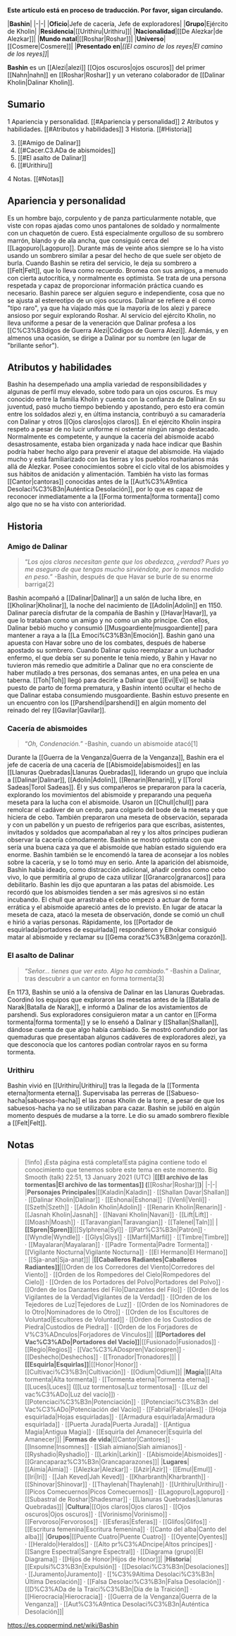 **Este artículo está en proceso de traducción. Por favor, sigan circulando.**


|**Bashin**|
|-|-|
|**Oficio**|Jefe de cacería, Jefe de exploradores|
|**Grupo**|Ejército de Kholin|
|**Residencia**|[[Urithiru\|Urithiru]]|
|**Nacionalidad**|[[De Alezkar\|de Alezkar]]|
|**Mundo natal**|[[Roshar\|Roshar]]|
|**Universo**|[[Cosmere\|Cosmere]]|
|**Presentado en**|*[[El camino de los reyes\|El camino de los reyes]]*|

**Bashin** es un [[Alezi\|alezi]] [[Ojos oscuros\|ojos oscuros]] del primer [[Nahn\|nahn]] en [[Roshar\|Roshar]] y un veterano colaborador de [[Dalinar Kholin\|Dalinar Kholin]].

## Sumario

1 Apariencia y personalidad. [[#Apariencia y personalidad]] 
2 Atributos y habilidades. [[#Atributos y habilidades]] 
3 Historia. [[#Historia]] 

3. [[#Amigo de Dalinar]] 
3. [[#Cacer.C3.ADa de abismoides]] 
3. [[#El asalto de Dalinar]] 
3. [[#Urithiru]] 


4 Notas. [[#Notas]] 


## Apariencia y personalidad
Es un hombre bajo, corpulento y de panza particularmente notable, que viste con ropas ajadas como unos pantalones de soldado y normalmente con un chaquetón de cuero. Está especialmente orgulloso de su sombrero marrón, blando y de ala ancha, que consiguió cerca del [[Lagopuro\|Lagopuro]]. Durante más de veinte años siempre se lo ha visto usando un sombrero similar a pesar del hecho de que suele ser objeto de burla. Cuando Bashin se retira del servicio, le deja su sombrero a [[Felt\|Felt]], que lo lleva como recuerdo.
Bromea con sus amigos, a menudo con cierta autocrítica, y normalmente es optimista. Se trata de una persona respetada y capaz de proporcionar información práctica cuando es necesario. Bashin parece ser alguien seguro e independiente, cosa que no se ajusta al estereotipo de un ojos oscuros. Dalinar se refiere a él como "tipo raro", ya que ha viajado más que la mayoría de los alezi y parece ansioso por seguir explorando Roshar. Al servicio del ejército Kholin, no lleva uniforme a pesar de la veneración que Dalinar profesa a los [[C%C3%B3digos de Guerra Alezi\|Códigos de Guerra Alezi]]. Además, y en almenos una ocasión, se dirige a Dalinar por su nombre (en lugar de "brillante señor").

## Atributos y habilidades
Bashin ha desempeñado una amplia variedad de responsibilidades y algunas de perfil muy elevado, sobre todo para un ojos oscuros. Es muy conocido entre la familia Kholin y cuenta con la confianza de Dalinar. En su juventud, pasó mucho tiempo bebiendo y apostando, pero esto era común entre los soldados alezi y, en última instancia, contribuyó a su camaradería con Dalinar y otros [[Ojos claros\|ojos claros]]. En el ejército Kholin inspira respeto a pesar de no lucir uniforme ni ostentar ningún rango destacado. Normalmente es competente, y aunque la cacería del abismoide acabó desastrosamente, estaba bien organizada y nada hace indicar que Bashin podría haber hecho algo para prevenir el ataque del abismoide.
Ha viajado mucho y está familiarizado con las tierras y los pueblos rosharianos más allá de Alezkar. Posee conocimientos sobre el ciclo vital de los abismoides y sus hábitos de anidación y alimentación. También ha visto las formas [[Cantor\|cantoras]] conocidas antes de la [[Aut%C3%A9ntica Desolaci%C3%B3n\|Auténtica Desolación]], por lo que es capaz de reconocer inmediatamente a la [[Forma tormenta\|forma tormenta]] como algo que no se ha visto con anterioridad.

## Historia
### Amigo de Dalinar
>“*Los ojos claros necesitan gente que los obedezca, ¿verdad? Pues yo me aseguro de que tengas mucho sirviéndote, por lo menos medido en peso.*”
\-Bashin, después de que Havar se burle de su enorme barriga[2]


Bashin acompañó a [[Dalinar\|Dalinar]] a un salón de lucha libre, en [[Kholinar\|Kholinar]], la noche del nacimiento de [[Adolin\|Adolin]] en 1150. Dalinar parecía disfrutar de la compañía de Bashin y [[Havar\|Havar]], ya que lo trataban como un amigo y no como un alto príncipe. Con ellos, Dalinar bebió mucho y consumió [[Musgoardiente\|musgoardiente]] para mantener a raya a la [[La Emoci%C3%B3n\|Emoción]]. Bashin ganó una apuesta con Havar sobre uno de los combates, después de haberse apostado su sombrero.
Cuando Dalinar quiso reemplazar a un luchador enfermo, el que debía ser su ponente le tenía miedo, y Bahin y Havar no tuvieron más remedio que admitirle a Dalinar que no era consciente de haber mutilado a tres personas, dos semanas antes, en una pelea en una taberna. [[Toh\|Toh]] llegó para decirle a Dalinar que [[Evi\|Evi]] se había puesto de parto de forma prematura, y Bashin intentó ocultar el hecho de que Dalinar estaba consumiendo musgoardiente.
Bashin estuvo presente en un encuentro con los [[Parshendi\|parshendi]] en algún momento del reinado del rey [[Gavilar\|Gavilar]].

### Cacería de abismoides
>“*Oh, Condenación.*”
\-Bashin, cuando un abismoide atacó[1]

Durante la [[Guerra de la Venganza\|Guerra de la Venganza]], Bashin era el jefe de cacería de una cacería de [[Abismoide\|abismoides]] en las [[Llanuras Quebradas\|Llanuras Quebradas]], liderando un grupo que incluía a [[Dalinar\|Dalinar]], [[Adolin\|Adolin]], [[Renarin\|Renarin]], y [[Torol Sadeas\|Torol Sadeas]]. Él y sus compañeros se prepararon para la cacería, explorando los movimientos del abismoide y preparando una pequeña meseta para la lucha con el abismoide. Usaron un [[Chull\|chull]] para remolcar el cadáver de un cerdo, para colgarlo del bode de la meseta y que hiciera de cebo. También prepararon una meseta de observación, separada y con un pabellón y un puesto de refrigerios para que escribas, asistentes, invitados y soldados que acompañaban al rey y los altos príncipes pudieran observar la cacería cómodamente. Bashin se mostró optimista con que sería una buena caza ya que el abismoide que habían estado siguiendo era enorme.
Bashin también se le encomendó la tarea de aconsejar a los nobles sobre la cacería, y se lo tomó muy en serio. Ante la aparición del abismoide, Bashin había ideado, como distracción adicional, añadir cerdos como cebo vivo, lo que permitiría al grupo de caza utilizar [[Granarco\|granarcos]] para debilitarlo. Bashin les dijo que apuntaran a las patas del abismoide. Les recordó que los abismoides tienden a ser más agresivos si no están incubando.
El chull que arrastraba el cebo empezó a actuar de forma errática y el abismoide apareció antes de lo previsto. En lugar de atacar la meseta de caza, atacó la meseta de observación, donde se comió un chull e hirió a varias personas. Rápidamente, los [[Portador de esquirlada\|portadores de esquirlada]] respondieron y Elhokar consiguió matar al abismoide y reclamar su [[Gema coraz%C3%B3n\|gema corazón]].

### El asalto de Dalinar
>“*Señor… tienes que ver esto. Algo ha cambiado.*”
\-Bashin a Dalinar, tras descubrir a un cantor en forma tormenta[3]


En 1173, Bashin se unió a la ofensiva de Dalinar en las Llanuras Quebradas. Coordinó los equipos que exploraron las mesetas antes de la [[Batalla de Narak\|Batalla de Narak]], e informó a Dalinar de los avistamientos de parshendi. Sus exploradores consiguieron matar a un cantor en [[Forma tormenta\|forma tormenta]] y se lo enseñó a Dalinar y [[Shallan\|Shallan]], dándose cuenta de que algo había cambiado. Se mostró confundido por las quemaduras que presentaban algunos cadáveres de exploradores alezi, ya que desconocía que los cantores podían controlar rayos en su forma tormenta.

### Urithiru
Bashin vivió en [[Urithiru\|Urithiru]] tras la llegada de la [[Tormenta eterna\|tormenta eterna]]. Supervisaba las perreras de [[Sabueso-hacha\|sabuesos-hacha]] el las zonas Kholin de la torre, a pesar de que los sabuesos-hacha ya no se utilizaban para cazar. Bashin se jubiló en algún momento después de mudarse a la torre. Le dio su amado sombrero flexible a [[Felt\|Felt]].

## Notas

> [!info] ¡Esta página está completa!Esta página contiene todo el conocimiento que tenemos sobre este tema en este momento.
Big Smooth (talk) 22:51, 13 January 2021 (UTC)
|**[[El archivo de las tormentas\|El archivo de las tormentas]] (**[[Roshar\|Roshar]]**)**|
|-|-|
|**Personajes Principales**|[[Kaladin\|Kaladin]] · [[Shallan Davar\|Shallan]] · [[Dalinar Kholin\|Dalinar]] · [[Eshonai\|Eshonai]] · [[Venli\|Venli]] · [[Szeth\|Szeth]] · [[Adolin Kholin\|Adolin]] · [[Renarin Kholin\|Renarin]] · [[Jasnah Kholin\|Jasnah]] · [[Navani Kholin\|Navani]] · [[Lift\|Lift]] · [[Moash\|Moash]] · [[Taravangian\|Taravangian]] · [[Talenel\|Taln]]|
|**[[Spren\|Spren]]**|[[Sylphrena\|Syl]] · [[Patr%C3%B3n\|Patrón]] · [[Wyndle\|Wyndle]] · [[Glys\|Glys]] · [[Marfil\|Marfil]] · [[Timbre\|Timbre]] · [[Mayalaran\|Mayalaran]] · [[Padre Tormenta\|Padre Tormenta]] · [[Vigilante Nocturna\|Vigilante Nocturna]] · [[El Hermano\|El Hermano]] · [[Sja-anat\|Sja-anat]]|
|**[[Caballeros Radiantes\|Caballeros Radiantes]]**|[[Orden de los Corredores del Viento\|Corredores del Viento]] · [[Orden de los Rompedores del Cielo\|Rompedores del Cielo]] · [[Orden de los Portadores del Polvo\|Portadores del Polvo]] · [[Orden de los Danzantes del Filo\|Danzantes del Filo]] · [[Orden de los Vigilantes de la Verdad\|Vigilantes de la Verdad]] · [[Orden de los Tejedores de Luz\|Tejedores de Luz]] · [[Orden de los Nominadores de lo Otro\|Nominadores de lo Otro]] · [[Orden de los Escultores de Voluntad\|Escultores de Voluntad]] · [[Orden de los Custodios de Piedra\|Custodios de Piedra]] · [[Orden de los Forjadores de V%C3%ADnculos\|Forjadores de Vínculos]]|
|**[[Portadores del Vac%C3%ADo\|Portadores del Vacío]]**|[[Fusionado\|Fusionados]] · [[Regio\|Regios]] · [[Vac%C3%ADospren\|Vacíospren]] · [[Deshecho\|Deshechos]] · [[Tronador\|Tronadores]]|
|**[[Esquirla\|Esquirlas]]**|[[Honor\|Honor]] · [[Cultivaci%C3%B3n\|Cultivación]] · [[Odium\|Odium]]|
|**Magia**|[[Alta tormenta\|Alta tormenta]] · [[Tormenta eterna\|Tormenta eterna]] · [[Luces\|Luces]] ([[Luz tormentosa\|Luz tormentosa]] · [[Luz del vac%C3%ADo\|Luz del vacío]]) · [[Potenciaci%C3%B3n\|Potenciación]] · [[Potenciaci%C3%B3n del Vac%C3%ADo\|Potenciación del Vacío]] · [[Fabrial\|Fabriales]] · [[Hoja esquirlada\|Hojas esquirladas]] · [[Armadura esquirlada\|Armadura esquirlada]] · [[Puerta Jurada\|Puerta Jurada]] · [[Antigua Magia\|Antigua Magia]] · [[Esquirla del Amanecer\|Esquirla del Amanecer]]|
|**Formas de vida**|[[Cantor\|Cantores]] · [[Insomne\|Insomnes]] · [[Siah aimiano\|Siah aimianos]] · [[Ryshadio\|Ryshadio]] · [[Larkin\|Larkin]] · [[Abismoide\|Abismoides]] · [[Grancaparaz%C3%B3n\|Grancaparazones]]|
|**Lugares**|[[Aimia\|Aimia]] · [[Alezkar\|Alezkar]] · [[Azir\|Azir]] · [[Emul\|Emul]] · [[Iri\|Iri]] · [[Jah Keved\|Jah Keved]] · [[Kharbranth\|Kharbranth]] · [[Shinovar\|Shinovar]] · [[Thaylenah\|Thaylenah]] · [[Urithiru\|Urithiru]] · [[Picos Comecuernos\|Picos Comecuernos]] · [[Lagopuro\|Lagopuro]] · [[Subastral de Roshar\|Shadesmar]] · [[Llanuras Quebradas\|Llanuras Quebradas]]|
|**Cultura**|[[Ojos claros\|Ojos claros]] · [[Ojos oscuros\|Ojos oscuros]] · [[Vorinismo\|Vorinismo]] · [[Fervoroso\|Fervorosos]] · [[Esferas\|Esferas]] · [[Glifos\|Glifos]] · [[Escritura femenina\|Escritura femenina]] · [[Canto del alba\|Canto del alba]]|
|**Grupos**|[[Puente Cuatro\|Puente Cuatro]] · [[Oyente\|Oyentes]] · [[Heraldo\|Heraldos]] · [[Alto pr%C3%ADncipe\|Altos príncipes]] · [[Sangre Espectral\|Sangre Espectral]] · [[Diagrama (grupo)\|El Diagrama]] · [[Hijos de Honor\|Hijos de Honor]]|
|**Historia**|[[Expulsi%C3%B3n\|Expulsión]] · [[Desolaci%C3%B3n\|Desolaciones]] · [[Juramento\|Juramento]] · [[%C3%9Altima Desolaci%C3%B3n\|Última Desolación]] · [[Falsa Desolaci%C3%B3n\|Falsa Desolación]] · [[D%C3%ADa de la Traici%C3%B3n\|Día de la Traición]] · [[Hierocracia\|Hierocracia]] · [[Guerra de la Venganza\|Guerra de la Venganza]] · [[Aut%C3%A9ntica Desolaci%C3%B3n\|Auténtica Desolación]]|



https://es.coppermind.net/wiki/Bashin